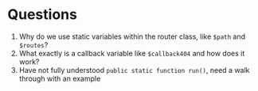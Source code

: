 # Questions

1. Why do we use static variables within the router class, like `$path` and `$routes`?
2. What exactly is a callback variable like `$callback404` and how does it work?
3. Have not fully understood `public static function run()`, need a walk through with an example 
